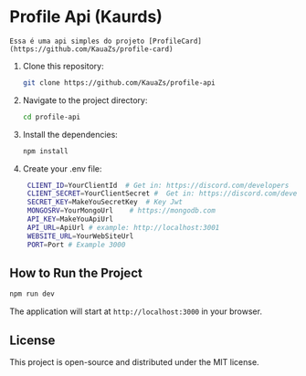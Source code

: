 # Profile Api (Kaurds)
    Essa é uma api simples do projeto [ProfileCard](https://github.com/KauaZs/profile-card)

1. Clone this repository:
   ```bash
   git clone https://github.com/KauaZs/profile-api
   ```

2. Navigate to the project directory:
   ```bash
   cd profile-api
   ```

3. Install the dependencies:
   ```bash
   npm install
   ```

4. Create your .env file:
   ```bash
    CLIENT_ID=YourClientId  # Get in: https://discord.com/developers
    CLIENT_SECRET=YourClientSecret #  Get in: https://discord.com/developers
    SECRET_KEY=MakeYouSecretKey  # Key Jwt
    MONGOSRV=YourMongoUrl    # https://mongodb.com
    API_KEY=MakeYouApiUrl   
    API_URL=ApiUrl # example: http://localhost:3001
    WEBSITE_URL=YourWebSiteUrl 
    PORT=Port # Example 3000
   ```

## How to Run the Project

```bash
npm run dev
```

The application will start at `http://localhost:3000` in your browser.


## License

This project is open-source and distributed under the MIT license.
